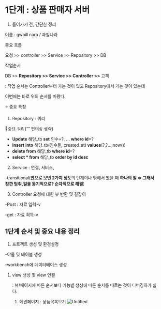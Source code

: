 # 1단계 : 상품 판매자 서버

1. 들어가기 전, 간단한 정리

이름 : gwaill nara / 과일나라

중요 흐름

요청 >> controller >> Service >> Repository >> DB

작업순서

DB >> **Repository >> Service >> Controller >>** 고객

: 작업 순서는 Controller부터 가는 것이 있고 Repository에서 가는 것이 있는데

이번에는 바로 위의 순서를 따랐다.

⭐ 중요 특징

1) Repository : 쿼리

💫중요 쿼리(”” 편의상 생략)

- **Update** 해당_tb **set** 인수=?, … **where id**=?
- **Insert into** 해당_tb(인수들, created_at) **values**(?,?…,now())
- **delete from** 해당_tb **where id**=?
- **select * from** 해당_tb **order by id desc**

2) Service : 연결, 서비스,

-transitional(**안으로 보면 2가지 정도**의 단계이나 밖에서 봤을 때 **하나의 일 ⇒ 그래서 잠깐 멈춰,일을 동기적으로? 순차적으로 해결**)

3) Controller 요청에 대한 뷰 반환 및 길잡이

-Post : 자료 입력-v

-get : 자료 획득-v

## 1단계 순서 및 중요 내용 정리

1. 프로젝트 생성 및 환경설정

-야물 및 테이블 생성

-workbench에 데이터베이스 생성

1. view 생성 및 view 연결
    
    : 뷰/페이지에 따른 순서보다 기능별 생성에 따른 순서를 따르는 것이 디버깅하기 쉽다.
    
    1) 메인페이지 : 상품목록보기
  ![Untitled](https://prod-files-secure.s3.us-west-2.amazonaws.com/fadaf8f9-4b09-4f3d-9e72-038ace21b86b/8d9baaab-b95c-4fe2-aef3-cf7cd7d8845d/Untitled.png)







